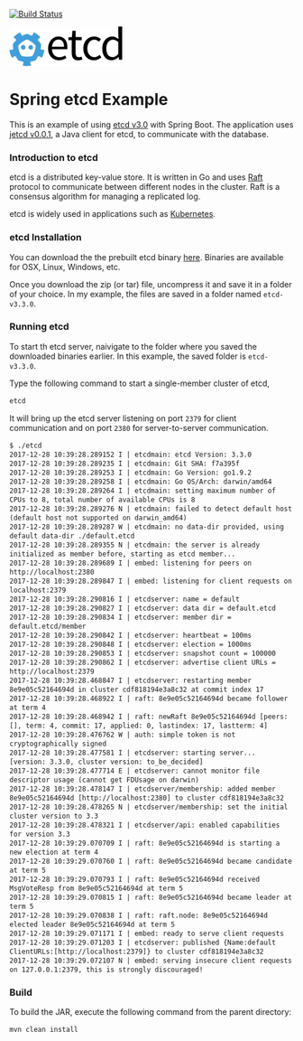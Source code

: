 [![Build Status][travis-badge]][travis-badge-url]

![](./img/etcd.png)

Spring etcd Example
==================================
This is an example of using [etcd v3.0](https://coreos.com/etcd/) with Spring 
Boot. The application uses [jetcd v0.0.1](https://github.com/coreos/jetcd), 
a Java client for etcd, to communicate with the database.

### Introduction to etcd
etcd is a distributed key-value store. It is written in Go and uses [Raft](https://raft.github.io/)
protocol to communicate between different nodes in the cluster. Raft is a 
consensus algorithm for managing a replicated log. 

etcd is widely used in applications such as [Kubernetes](http://kubernetes.io/).
   
### etcd Installation
You can download the the prebuilt etcd binary [here](https://github.com/coreos/etcd/releases/).
Binaries are available for OSX, Linux, Windows, etc.

Once you download the zip (or tar) file, uncompress it and save it in a folder
of your choice. In my example, the files are saved in a folder named 
`etcd-v3.3.0`.

### Running etcd
To start th etcd server, naivigate to the folder where you saved the 
downloaded binaries earlier. In this example, the saved folder is `etcd-v3.3.0`.

Type the following command to start a single-member cluster of etcd,

```sh
etcd
```

It will bring up the etcd server listening on port `2379` for client 
communication and on port `2380` for server-to-server communication.

```
$ ./etcd
2017-12-28 10:39:28.289152 I | etcdmain: etcd Version: 3.3.0
2017-12-28 10:39:28.289235 I | etcdmain: Git SHA: f7a395f
2017-12-28 10:39:28.289253 I | etcdmain: Go Version: go1.9.2
2017-12-28 10:39:28.289258 I | etcdmain: Go OS/Arch: darwin/amd64
2017-12-28 10:39:28.289264 I | etcdmain: setting maximum number of CPUs to 8, total number of available CPUs is 8
2017-12-28 10:39:28.289276 N | etcdmain: failed to detect default host (default host not supported on darwin_amd64)
2017-12-28 10:39:28.289287 W | etcdmain: no data-dir provided, using default data-dir ./default.etcd
2017-12-28 10:39:28.289355 N | etcdmain: the server is already initialized as member before, starting as etcd member...
2017-12-28 10:39:28.289689 I | embed: listening for peers on http://localhost:2380
2017-12-28 10:39:28.289847 I | embed: listening for client requests on localhost:2379
2017-12-28 10:39:28.290816 I | etcdserver: name = default
2017-12-28 10:39:28.290827 I | etcdserver: data dir = default.etcd
2017-12-28 10:39:28.290834 I | etcdserver: member dir = default.etcd/member
2017-12-28 10:39:28.290842 I | etcdserver: heartbeat = 100ms
2017-12-28 10:39:28.290848 I | etcdserver: election = 1000ms
2017-12-28 10:39:28.290853 I | etcdserver: snapshot count = 100000
2017-12-28 10:39:28.290862 I | etcdserver: advertise client URLs = http://localhost:2379
2017-12-28 10:39:28.468847 I | etcdserver: restarting member 8e9e05c52164694d in cluster cdf818194e3a8c32 at commit index 17
2017-12-28 10:39:28.468922 I | raft: 8e9e05c52164694d became follower at term 4
2017-12-28 10:39:28.468942 I | raft: newRaft 8e9e05c52164694d [peers: [], term: 4, commit: 17, applied: 0, lastindex: 17, lastterm: 4]
2017-12-28 10:39:28.476762 W | auth: simple token is not cryptographically signed
2017-12-28 10:39:28.477581 I | etcdserver: starting server... [version: 3.3.0, cluster version: to_be_decided]
2017-12-28 10:39:28.477714 E | etcdserver: cannot monitor file descriptor usage (cannot get FDUsage on darwin)
2017-12-28 10:39:28.478147 I | etcdserver/membership: added member 8e9e05c52164694d [http://localhost:2380] to cluster cdf818194e3a8c32
2017-12-28 10:39:28.478265 N | etcdserver/membership: set the initial cluster version to 3.3
2017-12-28 10:39:28.478321 I | etcdserver/api: enabled capabilities for version 3.3
2017-12-28 10:39:29.070709 I | raft: 8e9e05c52164694d is starting a new election at term 4
2017-12-28 10:39:29.070760 I | raft: 8e9e05c52164694d became candidate at term 5
2017-12-28 10:39:29.070793 I | raft: 8e9e05c52164694d received MsgVoteResp from 8e9e05c52164694d at term 5
2017-12-28 10:39:29.070815 I | raft: 8e9e05c52164694d became leader at term 5
2017-12-28 10:39:29.070838 I | raft: raft.node: 8e9e05c52164694d elected leader 8e9e05c52164694d at term 5
2017-12-28 10:39:29.071171 I | embed: ready to serve client requests
2017-12-28 10:39:29.071203 I | etcdserver: published {Name:default ClientURLs:[http://localhost:2379]} to cluster cdf818194e3a8c32
2017-12-28 10:39:29.072107 N | embed: serving insecure client requests on 127.0.0.1:2379, this is strongly discouraged!
```

### Build
To build the JAR, execute the following command from the parent directory:

```
mvn clean install
```


[travis-badge]: https://travis-ci.org/indrabasak/spring-etcd-example.svg?branch=master
[travis-badge-url]: https://travis-ci.org/indrabasak/spring-etcd-example/